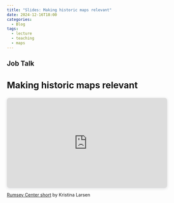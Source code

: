 ```yaml
---
title: "Slides: Making historic maps relevant"
date: 2024-12-16T18:00
categories:
  - Blog
tags:
  - lecture
  - teaching
  - maps
---
```

## Job Talk
# Making historic maps relevant 

<div style="position: relative; width: 100%; height: 0; padding-top: 56.2500%;
 padding-bottom: 0; box-shadow: 0 2px 8px 0 rgba(63,69,81,0.16); margin-top: 1.6em; margin-bottom: 0.9em; overflow: hidden;
 border-radius: 8px; will-change: transform;">

<iframe loading="lazy" style="position: absolute; width: 100%; height: 100%; top: 0; left: 0; border: none; padding: 0;margin: 0;"
    src="https://www.canva.com/design/DAGS7hQmpcw/P7vR2t66tWGRUdvNr0AL0Q/view?embed" allowfullscreen="allowfullscreen" allow="fullscreen">

</iframe>
</div>

<a href="https:&#x2F;&#x2F;www.canva.com&#x2F;design&#x2F;DAGS7hQmpcw&#x2F;P7vR2t66tWGRUdvNr0AL0Q&#x2F;view?utm_content=DAGS7hQmpcw&amp;utm_campaign=designshare&amp;utm_medium=embeds&amp;utm_source=link" target="_blank" rel="noopener">Rumsey Center short</a> by Kristina Larsen
